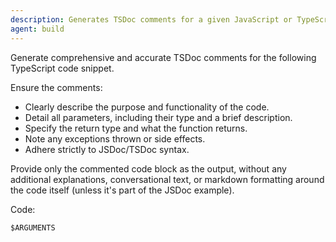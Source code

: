 ```yaml
---
description: Generates TSDoc comments for a given JavaScript or TypeScript code snippet
agent: build
---
```


Generate comprehensive and accurate TSDoc comments for the following TypeScript code snippet.

Ensure the comments:
- Clearly describe the purpose and functionality of the code.
- Detail all parameters, including their type and a brief description.
- Specify the return type and what the function returns.
- Note any exceptions thrown or side effects.
- Adhere strictly to JSDoc/TSDoc syntax.

Provide only the commented code block as the output, without any additional explanations, conversational text, or markdown formatting around the code itself (unless it's part of the JSDoc example).

Code:
```typescript
$ARGUMENTS
```
